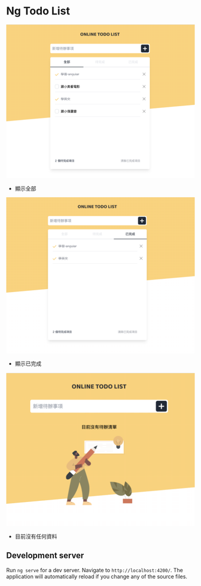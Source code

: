 # Ng Todo List
![](src/assets/all.png)
- 顯示全部

![](src/assets/done.png)
- 顯示已完成

![](src/assets/empty.png)
- 目前沒有任何資料
## Development server

Run `ng serve` for a dev server. Navigate to `http://localhost:4200/`. The application will automatically reload if you change any of the source files.

